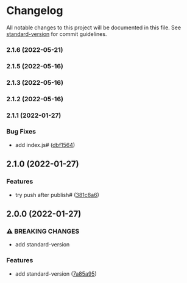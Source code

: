 # Changelog

All notable changes to this project will be documented in this file. See [standard-version](https://github.com/conventional-changelog/standard-version) for commit guidelines.

### 2.1.6 (2022-05-21)

### 2.1.5 (2022-05-16)

### 2.1.3 (2022-05-16)

### 2.1.2 (2022-05-16)

### 2.1.1 (2022-01-27)


### Bug Fixes

* add index.js# ([dbf1564](https://github.com/Gjb7598189/release-auto2/commit/dbf15646efe96f0245ff0dc07398b63480c0688c))

## 2.1.0 (2022-01-27)


### Features

* try push after publish# ([381c8a6](https://github.com/Gjb7598189/release-auto2/commit/381c8a61624c911e28f99feb02a66f9035722595))

## 2.0.0 (2022-01-27)


### ⚠ BREAKING CHANGES

* add standard-version

### Features

* add standard-version ([7a85a95](https://github.com/Gjb7598189/release-auto2/commit/7a85a95a13e314bd49d2a451d00cbbf3cb28ebf7))
